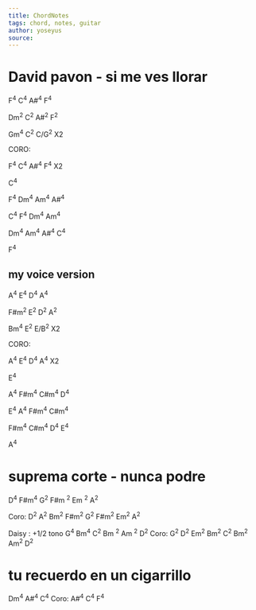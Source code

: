 ```yaml
---
title: ChordNotes
tags: chord, notes, guitar
author: yoseyus
source: 
---
```

# David pavon - si me ves llorar
F<sup>4</sup> C<sup>4</sup> A#<sup>4</sup> F<sup>4</sup>

Dm<sup>2</sup> C<sup>2</sup> A#<sup>2</sup> F<sup>2</sup>

Gm<sup>4</sup> C<sup>2</sup> C/G<sup>2</sup> X2

CORO:

F<sup>4</sup> C<sup>4</sup> A#<sup>4</sup> F<sup>4</sup> X2

C<sup>4</sup>

F<sup>4</sup> Dm<sup>4</sup> Am<sup>4</sup> A#<sup>4</sup>

C<sup>4</sup> F<sup>4</sup> Dm<sup>4</sup> Am<sup>4</sup>

Dm<sup>4</sup> Am<sup>4</sup> A#<sup>4</sup> C<sup>4</sup>

F<sup>4</sup>


## my voice version
A<sup>4</sup> E<sup>4</sup> D<sup>4</sup> A<sup>4</sup>

F#m<sup>2</sup> E<sup>2</sup> D<sup>2</sup> A<sup>2</sup>

Bm<sup>4</sup> E<sup>2</sup> E/B<sup>2</sup> X2

CORO:

A<sup>4</sup> E<sup>4</sup> D<sup>4</sup> A<sup>4</sup> X2

E<sup>4</sup>

A<sup>4</sup> F#m<sup>4</sup> C#m<sup>4</sup> D<sup>4</sup>

E<sup>4</sup> A<sup>4</sup> F#m<sup>4</sup> C#m<sup>4</sup>

F#m<sup>4</sup> C#m<sup>4</sup> D<sup>4</sup> E<sup>4</sup>

A<sup>4</sup>

# suprema corte - nunca podre
D<sup>4</sup> F#m<sup>4</sup>
G<sup>2</sup> F#m <sup>2</sup> Em <sup>2</sup> A<sup>2</sup>

Coro:
D<sup>2</sup> A<sup>2</sup> Bm<sup>2</sup> F#m<sup>2</sup>
G<sup>2</sup> F#m<sup>2</sup> Em<sup>2</sup> A<sup>2</sup>

Daisy : +1/2 tono
G<sup>4</sup> Bm<sup>4</sup>
C<sup>2</sup> Bm <sup>2</sup> Am <sup>2</sup> D<sup>2</sup>
Coro:
G<sup>2</sup> D<sup>2</sup> Em<sup>2</sup> Bm<sup>2</sup>
C<sup>2</sup> Bm<sup>2</sup> Am<sup>2</sup> D<sup>2</sup>

# tu recuerdo en un cigarrillo
Dm<sup>4</sup> A#<sup>4</sup> C<sup>4</sup>
Coro:
A#<sup>4</sup> C<sup>4</sup> F<sup>4</sup>


